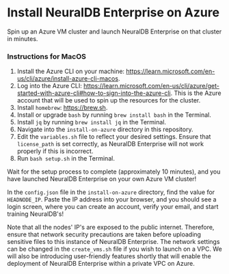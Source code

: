 # Install NeuralDB Enterprise on Azure

Spin up an Azure VM cluster and launch NeuralDB Enterprise on that cluster in minutes.

### Instructions for MacOS
1. Install the Azure CLI on your machine: https://learn.microsoft.com/en-us/cli/azure/install-azure-cli-macos.
2. Log into the Azure CLI: https://learn.microsoft.com/en-us/cli/azure/get-started-with-azure-cli#how-to-sign-into-the-azure-cli. This is the Azure account that will be used to spin up the resources for the cluster.
3. Install `homebrew`: https://brew.sh.
4. Install or upgrade `bash` by running `brew install bash` in the Terminal.
5. Install `jq` by running `brew install jq` in the Terminal.
6. Navigate into the `install-on-azure` directory in this repository.
7. Edit the `variables.sh` file to reflect your desired settings. Ensure that `license_path` is set correctly, as NeuralDB Enterprise will not work properly if this is incorrect.
8. Run `bash setup.sh` in the Terminal.

Wait for the setup process to complete (approximately 10 minutes), and you have launched NeuralDB Enterprise on your own Azure VM cluster!

In the `config.json` file in the `install-on-azure` directory, find the value for `HEADNODE_IP`. Paste the IP address into your browser, and you should see a login screen, where you can create an account, verify your email, and start training NeuralDB's!

Note that all the nodes' IP's are exposed to the public internet. Therefore, ensure that network security precautions are taken before uploading sensitive files to this instance of NeuralDB Enterprise. The network settings can be changed in the `create_vms.sh` file if you wish to launch on a VPC.
We will also be introducing user-friendly features shortly that will enable the deployment of NeuralDB Enterprise within a private VPC on Azure.